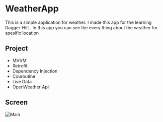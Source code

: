 # WeatherApp
This is a simple application for weather. I made this app for the learning Dagger-Hilt . In this app you can see the every thing about the weather for spesific location 

## Project
- MVVM
- Retrofit
- Dependency Injection
- Couroutine
- Live Data
- OpenWeather Api


## Screen
![Main](https://i.hizliresim.com/dn8u9l8.png)


